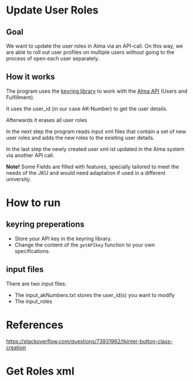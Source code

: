# Update User Roles
## Goal
We want to update the user roles in Alma via an API-call. On this way, we are able to roll out user profiles on multiple users without going to the process of open each user separately.
## How it works
The program uses the [keyring library](https://pypi.org/project/keyring/) to work with the [Alma API](https://developers.exlibrisgroup.com/console/) (Users and Fulfillment).

It uses the user_id (in our case AK-Number) to get the user details.

Afterwards it erases all user roles

In the next step the program reads input xml files that contain a set of new user roles and adds the new roles to the existing user details.

In the last step the newly created user xml ist updated in the Alma system via another API call.

**Note!** Some Fields are filled with features, specially tailored to meet the needs of the JKU and would need adaptation if used in a different university.

# How to run
## keyring preperations
* Store your API key in the keyring library.
* Change the content of the ```getAPIkey``` function to your own specifications.

## input files
There are two input files:
* The input_akNumbers.txt stores the user_id(s) you want to modify
* The input_roles


# References

https://stackoverflow.com/questions/73931962/tkinter-button-class-creation


# Get Roles xml

